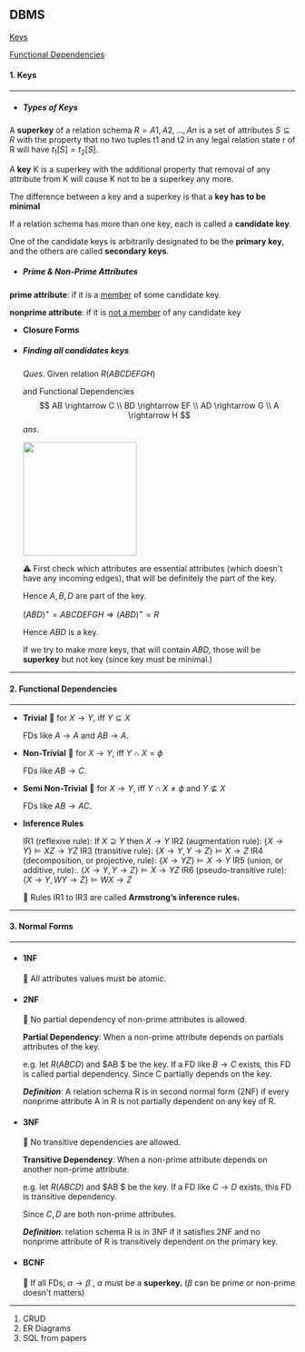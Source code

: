 ## DBMS

[Keys](#keys)

[Functional Dependencies](#2)



<h4 id="keys">1. Keys</h4>

---

- ##### Types of Keys

A **superkey** of a relation schema $R = {A1, A2, ... , An}$ is a set of attributes $S ⊆ R$ with the property that no two tuples t1 and t2 in any legal relation state r of R will have $t_1[S] = t_2[S]$. 

A **key** K is a superkey with the additional property that removal of any attribute from K will cause K not to be a superkey any more. 

The difference between a key and a superkey is that a **key has to be minimal**

If a relation schema has more than one key, each is called a **candidate key**. 

One of the candidate keys is arbitrarily designated to be the **primary key**, and the others are called **secondary keys**. 



- ##### Prime & Non-Prime Attributes

**prime attribute**: if it is a <u>member</u> of some candidate key. 

**nonprime attribute**:  if it is <u>not a member</u> of any candidate key  



- **Closure Forms**



- ##### Finding all candidates keys

  $Ques.$ Given relation $R(ABCDEFGH)$ 

  and Functional Dependencies
  $$
  AB \rightarrow C  \\
  BD \rightarrow EF  \\
  AD \rightarrow G  \\
  A \rightarrow H
  $$
  $ans.$

  <img src="./fd1.jpg" width=200>

  :warning: First check which attributes are essential attributes (which doesn't have any incoming edges), that will be definitely the part of the key. 

  Hence $A,B,D$ are part of the key.

  $(ABD)^+ = ABCDEFGH \Rightarrow (ABD)^+ = R$

  Hence $ABD$ is a key. 

  If we try to make more keys, that will contain $ABD$, those will be **superkey** but not key (since key must be minimal.)

  

---



<h4 id=2>2. Functional Dependencies</h4>

---

- **Trivial** 												:dart: for $X \rightarrow Y$, iff   $Y \subseteq X$

  FDs like  $A \rightarrow A$ and $AB \rightarrow A$.  

  

- **Non-Trivial**								       :dart: for $X \rightarrow Y$, iff  $Y \cap X = \phi$  

  FDs like $AB \rightarrow C$.  



- **Semi Non-Trivial**							:dart: for $X \rightarrow Y$, iff  $Y \cap X \not= \phi$	and	$Y \not\subseteq X$

  FDs like  $AB \rightarrow AC$.  



- **Inference Rules**

  IR1 (reflexive rule): 			         				If	$X \supseteq Y$ then $X \rightarrow Y$
  IR2 (augmentation rule):  		   					$\{X \rightarrow Y\} \models XZ \rightarrow YZ$
  IR3 (transitive rule):					  					$\{X \rightarrow Y,Y \rightarrow Z \} \models X \rightarrow Z$
  IR4 (decomposition, or projective, rule):  	$\{X \rightarrow YZ\} \models X \rightarrow Y$
  IR5 (union, or additive, rule):. 						$\{X \rightarrow Y,Y \rightarrow Z \} \models X \rightarrow YZ$
  IR6 (pseudo-transitive rule):  	 					$\{X \rightarrow Y,WY \rightarrow Z \} \models WX \rightarrow Z$
  
  
  
  :dart: ​Rules IR1 to IR3 are called **Armstrong’s inference rules.**  

---



#### 3. Normal Forms

---

- #### 1NF

  :dart: All attributes values must be atomic.



- #### 2NF

  :dart: No partial dependency of non-prime attributes is allowed.

  

  **Partial Dependency**: When a non-prime attribute depends on partials attributes of the key.

  e.g. let $R(ABCD)$  and  $AB $ be the key. If a FD like  $B\rightarrow C$ exists, this FD is called partial dependency. Since C partially depends on the key.

  

  ***Definition***: A relation schema R is in second normal form (2NF) if every nonprime attribute A in R is not partially dependent on any key of R.  

  

- #### 3NF

  :dart: No transitive dependencies are allowed.

  

  **Transitive Dependency**: When a non-prime attribute depends on another non-prime attribute.

  e.g. let $R(ABCD)$  and  $AB $ be the key. If a FD like $C \rightarrow D$ exists, this FD is transitive dependency.

  Since $C,D$ are both non-prime attributes.

  

  ***Definition***: relation schema R is in 3NF if it satisfies 2NF and no nonprime attribute of R is transitively dependent on the primary key.  



- #### BCNF  

  :dart: If all FDs,  $\alpha \rightarrow \beta$ ​, $\alpha$ must be a **superkey.** ($\beta$ can be prime or non-prime doesn't matters)

---



1. CRUD
2. ER Diagrams
3. SQL from papers